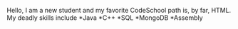 Hello, I am a new student and my favorite CodeSchool path is, by far, HTML.
My deadly skills include
*Java
*C++
*SQL
*MongoDB
*Assembly

